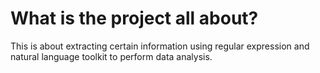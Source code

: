 # What is the project all about?

This is about extracting certain information using regular expression and natural language toolkit to perform data analysis.